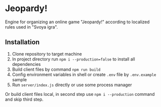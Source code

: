 # Jeopardy!

Engine for organizing an online game "Jeopardy!" according to localized rules used in "Svoya igra".

## Installation

1) Clone repository to target machine
2) In project directory run `npm i --production=false` to install all dependencies
3) Build client files by command `npm run build`
4) Config environment variables in shell or create `.env` file by `.env.example` sample
5) Run `server/index.js` directly or use some process manager

Or build client files local, in second step use `npm i --production` command and skip third step.